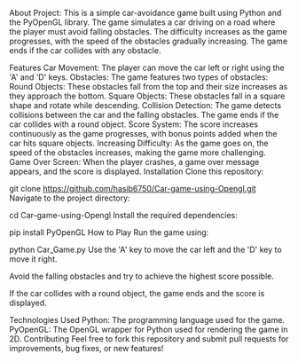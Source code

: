 About Project:
This is a simple car-avoidance game built using Python and the PyOpenGL library. The game simulates a car driving on a road where the player must avoid falling obstacles. The difficulty increases as the game progresses, with the speed of the obstacles gradually increasing. The game ends if the car collides with any obstacle.

Features
Car Movement: The player can move the car left or right using the 'A' and 'D' keys.
Obstacles: The game features two types of obstacles:
Round Objects: These obstacles fall from the top and their size increases as they approach the bottom.
Square Objects: These obstacles fall in a square shape and rotate while descending.
Collision Detection: The game detects collisions between the car and the falling obstacles. The game ends if the car collides with a round object.
Score System: The score increases continuously as the game progresses, with bonus points added when the car hits square objects.
Increasing Difficulty: As the game goes on, the speed of the obstacles increases, making the game more challenging.
Game Over Screen: When the player crashes, a game over message appears, and the score is displayed.
Installation
Clone this repository:

git clone https://github.com/hasib6750/Car-game-using-Opengl.git
Navigate to the project directory:

cd Car-game-using-Opengl
Install the required dependencies:

pip install PyOpenGL
How to Play
Run the game using:

python Car_Game.py
Use the 'A' key to move the car left and the 'D' key to move it right.

Avoid the falling obstacles and try to achieve the highest score possible.

If the car collides with a round object, the game ends and the score is displayed.

Technologies Used
Python: The programming language used for the game.
PyOpenGL: The OpenGL wrapper for Python used for rendering the game in 2D.
Contributing
Feel free to fork this repository and submit pull requests for improvements, bug fixes, or new features!
